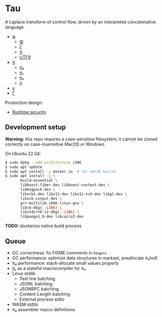 # Tau
A Laplace transform of control flow, driven by an interpreted concatenative language.

+ [φ](doc/phi.md)
  + [Φ](doc/Phi.md)
  + [ζ](doc/zeta.md)
  + [Λ](doc/Lambda.md)
  + [UTF9](doc/utf9.md)
+ [π](doc/pi.md)
  + [π₀](doc/pi0.md)
  + [π₁](doc/pi1.md)
  + [π₂](doc/pi2.md)
  + [η](doc/eta.md)
+ [γ](doc/gamma.md)
+ [Γ](doc/Gamma.md)

Production design:

+ [Runtime security](doc/security.md)


## Development setup
**Warning:** this repo requires a case-sensitive filesystem; it cannot be cloned correctly on case-insensitive MacOS or Windows.

On Ubuntu 22.04:

```sh
$ sudo dpkg --add-architecture i386
$ sudo apt update
$ sudo apt install -y docker.io  # for emsdk builds
$ sudo apt install -y \
       build-essential \
       libboost-fiber-dev libboost-context-dev \
       libmsgpack-dev \
       libxcb1-dev libx11-dev libx11-xcb-dev libgl-dev \
       libxcb-xinput-dev \
       g++-multilib-i686-linux-gnu \
       libc6-dbg{,:i386} \
       libstdc++6-12-dbg{,:i386} \
       libpango1.0-dev libcairo2-dev
```

**TODO:** dockerize native build process


## Queue
+ GC correctness: fix FIXME comments in `heap<<`
+ GC performance: optimize data structures in markset, preallocate π₀ho9
+ π₀ performance: stack-allocate small values properly
+ [π₁](doc/pi1.md) as a stateful macrocompiler for π₀
+ Linux stdlib
  + Text line batching
  + JSONL batching
  + JSONRPC batching
  + Content-Length batching
  + External process stdio
+ WASM stdlib
+ π₀ assembler macro definitions
